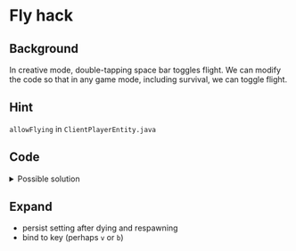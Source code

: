 # Fly hack

## Background
In creative mode, double-tapping space bar toggles flight.
We can modify the code so that in any game mode, including survival, we can toggle flight.

## Hint
`allowFlying` in `ClientPlayerEntity.java`

## Code
<details>
  <summary>Possible solution</summary>
<p>

### `Hacks.java`
```java
public static boolean chatMessageHook(String message) {
    // ...
        else if (args[0].equals(".fly")) {
            boolean flyHackEnabled = args[1].equals("on");
            Minecraft.getInstance().player.abilities.allowFlying = flyHackEnabled;
            chat("fly=" + flyHackEnabled);
        }    
    // ...
}

```

</p>
</details>

## Expand
- persist setting after dying and respawning
- bind to key (perhaps `v` or `b`)